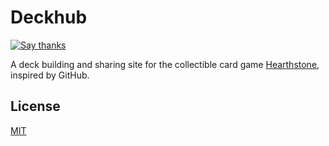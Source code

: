 # Deckhub

[![Say thanks](https://img.shields.io/badge/Say%20Thanks-!-1EAEDB.svg "Say thanks")](https://saythanks.io/to/lee-dohm)

A deck building and sharing site for the collectible card game [Hearthstone][hearthstone], inspired by GitHub.

[hearthstone]: https://playhearthstone.com/

## License

[MIT](LICENSE.md)
